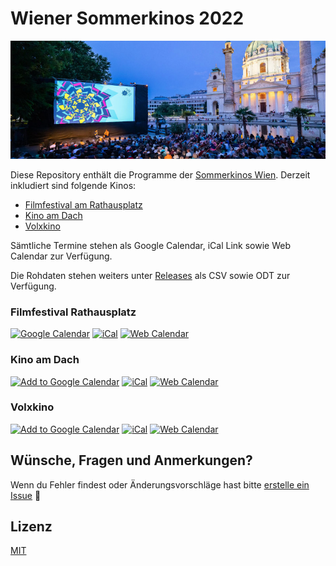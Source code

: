 
# Wiener Sommerkinos 2022

<img alt="logo" src="header.jpg" width="800px" height="auto">

Diese Repository enthält die Programme der [Sommerkinos Wien](https://www.stadt-wien.at/freizeit/kino/sommerkino.html). Derzeit inkludiert sind folgende Kinos: 
- [Filmfestival am Rathausplatz](https://filmfestival-rathausplatz.at/)
- [Kino am Dach](https://kinoamdach.at/)
- [Volxkino](https://www.volxkino.at/)

Sämtliche Termine stehen als Google Calendar, iCal Link sowie Web Calendar zur Verfügung.

Die Rohdaten stehen weiters unter [Releases]() als CSV sowie ODT zur Verfügung.

### Filmfestival Rathausplatz

<a href="https://calendar.google.com/calendar/u/0?cid=czBvNHYzc2tqdWg3cTVvZTRhc3VnMWhmNDhAZ3JvdXAuY2FsZW5kYXIuZ29vZ2xlLmNvbQ"><img src="https://img.shields.io/static/v1?label=&message=Google+Calendar&color=%234285F4&style=for-the-badge&logo=google-calendar&logoColor=%23ffffff" alt="Google Calendar"></a>
<a href="https://calendar.google.com/calendar/ical/s0o4v3skjuh7q5oe4asug1hf48%40group.calendar.google.com/public/basic.ics"><img src="https://img.shields.io/static/v1?label=&message=iCal&color=%2321bac9&style=for-the-badge&logo=add-this&logoColor=%23ffffff" alt="iCal"></a>
<a href="https://calendar.google.com/calendar/embed?src=s0o4v3skjuh7q5oe4asug1hf48%40group.calendar.google.com&ctz=Europe%2FVienna"><img src="https://img.shields.io/static/v1?label=&message=Web+Calendar&color=%23d6b81f&style=for-the-badge" alt="Web Calendar"></a>

### Kino am Dach

<a href="https://calendar.google.com/calendar/u/0?cid=ZjJkNHRuM3MyY3ZhMDE1azBpanFpaTRoN3NAZ3JvdXAuY2FsZW5kYXIuZ29vZ2xlLmNvbQ"><img src="https://img.shields.io/static/v1?label=&message=Google+Calendar&color=%234285F4&style=for-the-badge&logo=google-calendar&logoColor=%23ffffff" alt="Add to Google Calendar"></a>
<a href="https://calendar.google.com/calendar/ical/f2d4tn3s2cva015k0ijqii4h7s%40group.calendar.google.com/public/basic.ics"><img src="https://img.shields.io/static/v1?label=&message=iCal&color=%2321bac9&style=for-the-badge" alt="iCal"></a>
<a href="https://calendar.google.com/calendar/embed?src=f2d4tn3s2cva015k0ijqii4h7s%40group.calendar.google.com&ctz=Europe%2FVienna"><img src="https://img.shields.io/static/v1?label=&message=Web+Calendar&color=%23d6b81f&style=for-the-badge" alt="Web Calendar"></a>

### Volxkino

<a href="https://calendar.google.com/calendar/u/0?cid=djc2ZWNhNWNramZ2a29nZzAzaTY5Z2NwN29AZ3JvdXAuY2FsZW5kYXIuZ29vZ2xlLmNvbQ"><img src="https://img.shields.io/static/v1?label=&message=Google+Calendar&color=%234285F4&style=for-the-badge&logo=google-calendar&logoColor=%23ffffff" alt="Add to Google Calendar"></a>
<a href="https://calendar.google.com/calendar/ical/v76eca5ckjfvkogg03i69gcp7o%40group.calendar.google.com/public/basic.ics"><img src="https://img.shields.io/static/v1?label=&message=iCal&color=%2321bac9&style=for-the-badge" alt="iCal"></a>
<a href="https://calendar.google.com/calendar/embed?src=v76eca5ckjfvkogg03i69gcp7o%40group.calendar.google.com&ctz=Europe%2FVienna"><img src="https://img.shields.io/static/v1?label=&message=Web+Calendar&color=%23d6b81f&style=for-the-badge" alt="Web Calendar"></a>

## Wünsche, Fragen und Anmerkungen? 

Wenn du Fehler findest oder Änderungsvorschläge hast bitte [erstelle ein Issue](https://github.com/hschne/sommerkinos/issues/new) 🙂

## Lizenz

[MIT](./License)


